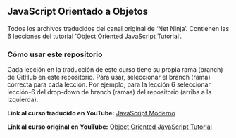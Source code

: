 ## JavaScript Orientado a Objetos

Todos los archivos traducidos del canal original de ‘Net Ninja’.  Contienen las 6 lecciones del tutorial 'Object Oriented JavaScript Tutorial’.

### Cómo usar este repositorio

Cada lección en la traducción de este curso tiene su propia rama (branch) de GitHub en este repositorio.  Para usar, seleccionar el branch (rama) correcta para cada lección. Por ejemplo, para la lección 6 seleccionar lección-6 del drop-down de branch (ramas) del repositorio (arriba a la izquierda).

**Link al curso traducido en YouTube:** [JavaScript Moderno](https://www.youtube.com/channel/UCuSHTq2yiCY5QBNoEXv8JpA/)

**Link al curso original en YouTube:** [Object Oriented JavaScript Tutorial](https://www.youtube.com/playlist?list=PL4cUxeGkcC9i5yvDkJgt60vNVWffpblB7)